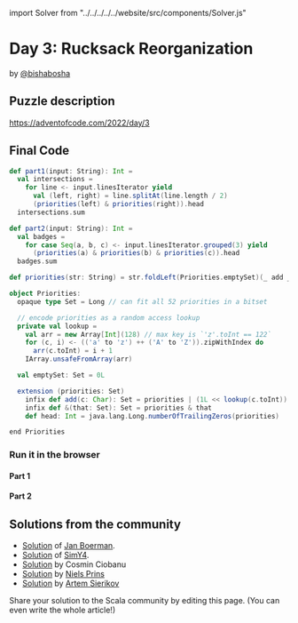 import Solver from "../../../../../website/src/components/Solver.js"

# Day 3: Rucksack Reorganization
by [@bishabosha](https://twitter.com/bishabosha)

## Puzzle description

https://adventofcode.com/2022/day/3

## Final Code
```scala
def part1(input: String): Int =
  val intersections =
    for line <- input.linesIterator yield
      val (left, right) = line.splitAt(line.length / 2)
      (priorities(left) & priorities(right)).head
  intersections.sum

def part2(input: String): Int =
  val badges =
    for case Seq(a, b, c) <- input.linesIterator.grouped(3) yield
      (priorities(a) & priorities(b) & priorities(c)).head
  badges.sum

def priorities(str: String) = str.foldLeft(Priorities.emptySet)(_ add _)

object Priorities:
  opaque type Set = Long // can fit all 52 priorities in a bitset

  // encode priorities as a random access lookup
  private val lookup =
    val arr = new Array[Int](128) // max key is `'z'.toInt == 122`
    for (c, i) <- (('a' to 'z') ++ ('A' to 'Z')).zipWithIndex do
      arr(c.toInt) = i + 1
    IArray.unsafeFromArray(arr)

  val emptySet: Set = 0L

  extension (priorities: Set)
    infix def add(c: Char): Set = priorities | (1L << lookup(c.toInt))
    infix def &(that: Set): Set = priorities & that
    def head: Int = java.lang.Long.numberOfTrailingZeros(priorities)

end Priorities
```

### Run it in the browser

#### Part 1

<Solver puzzle="day03-part1" year="2022"/>

#### Part 2

<Solver puzzle="day03-part2" year="2022"/>

## Solutions from the community

- [Solution](https://github.com/Jannyboy11/AdventOfCode2022/blob/master/src/main/scala/day03/Day03.scala) of [Jan Boerman](https://twitter.com/JanBoerman95).
- [Solution](https://github.com/SimY4/advent-of-code-scala/blob/master/src/main/scala/aoc/y2022/Day3.scala) of [SimY4](https://twitter.com/actinglikecrazy).
- [Solution](https://github.com/cosminci/advent-of-code/blob/master/src/main/scala/com/github/cosminci/aoc/_2022/Day3.scala) by Cosmin Ciobanu
- [Solution](https://github.com/prinsniels/AdventOfCode2022/blob/master/src/main/scala/day03.scala) by [Niels Prins](https://github.com/prinsniels)
- [Solution](https://github.com/sierikov/advent-of-code/blob/master/src/main/scala/sierikov/adventofcode/y2022/Day03.scala) by [Artem Sierikov](https://github.com/sierikov)

Share your solution to the Scala community by editing this page. (You can even write the whole article!)
